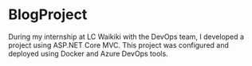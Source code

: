 # BlogProject
 During my internship at LC Waikiki with the DevOps team, I developed a project using ASP.NET Core MVC. This project was configured and deployed using Docker and Azure DevOps tools.
